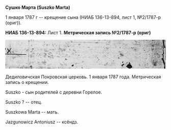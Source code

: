 **Сушко Марта (Suszko Marta)**

1 января 1787 г -- крещение сына (НИАБ 136-13-894, лист 1, №2/1787-р
(ориг)).

**НИАБ 136-13-894:** Лист 1. **Метрическая запись №2/1787-р (ориг)**

![](./media/6d5c8670f32eda79f2d1b43e004296a3d9534add.png)

Дедиловичская Покровская церковь. 1 января 1787 года. Метрическая запись
о крещении.

Suszko - сын родителей с деревни Горелое.

Suszko ? -- отец.

Suszkowa Marta -- мать.

Jazgunowicz Antoniusz -- ксёндз.

